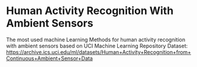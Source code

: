 # Human Activity Recognition With Ambient Sensors

The most used machine Learning Methods for human activity recognition with ambient sensors based on UCI Machine Learning Repository Dataset:  
https://archive.ics.uci.edu/ml/datasets/Human+Activity+Recognition+from+Continuous+Ambient+Sensor+Data
